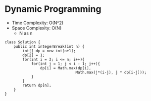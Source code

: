 # Dynamic Programming
* Time Complexity: O(N^2)
* Space Complexity: O(N)
	* N as n
```
class Solution {
    public int integerBreak(int n) {
        int[] dp = new int[n+1];
        dp[2] = 1;
        for(int i = 3; i <= n; i++){
            for(int j = 1; j < i - 1; j++){
                dp[i] = Math.max(dp[i], 
                                Math.max(j*(i-j), j * dp[i-j]));
            }
        }
        return dp[n];
    }
}
```